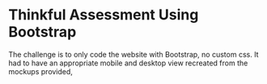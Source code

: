 # Thinkful Assessment Using Bootstrap
The challenge is to only code the website with Bootstrap, no custom css.
It had to have an appropriate mobile and desktop view recreated from the mockups provided,
